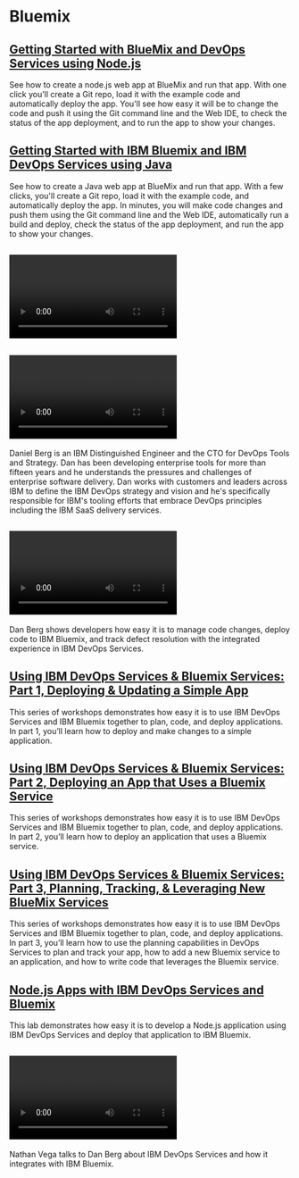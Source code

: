# Bluemix

## <Tutorial> [Getting Started with BlueMix and DevOps Services using Node.js](/tutorials/jazzeditor)
See how to create a node.js web app at BlueMix and run that app. 
With one click you'll create a Git repo, 
load it with the example code and automatically deploy 
the app. You'll see how easy it will be to change 
the code and push it using the Git command line and the 
Web IDE, to check the status of the app deployment, and 
to run the app to show your changes.


## <Tutorial> [Getting Started with IBM Bluemix and IBM DevOps Services using Java](/tutorials/jazzeditorjava)
See how to create a Java web app at BlueMix and run that app. With a 
few clicks, you'll create a Git repo, load it with the example code, and automatically deploy
 the app. In minutes, you will make code changes and push them using the Git command line and 
 the Web IDE, automatically run a build and deploy, check the status of the app deployment, 
 and run the app to show your changes.
 
 ## <Video tutorials> coming soon! currently unlisted 
 
##  <Video> IBM Codename: BlueMix DevOps Services for Rapid Software Delivery (Cloud Foundry Summit 2014) (5:14 min)](https://www.youtube.com/watch?v=fkHSYJJ6KVs)
Daniel Berg is an IBM Distinguished Engineer and the CTO for DevOps Tools and Strategy. Dan has been 
developing enterprise tools for more than fifteen years and he understands the pressures and challenges 
of enterprise software delivery. Dan works with customers and leaders across IBM to define the IBM 
DevOps strategy and vision and he's specifically responsible for IBM's tooling efforts that embrace 
DevOps principles including the IBM SaaS delivery services.

 ## <Video>   [Dan Berg demonstrates the IBM DevOps Services and Bluemix integration](https://www.youtube.com/watch?v=EHng3L2JScU)

Dan Berg shows developers how easy it is to manage code changes, deploy code to IBM Bluemix, 
and track defect resolution with the integrated experience in IBM DevOps Services. 

 ## <Workshop>   [Using IBM DevOps Services & Bluemix Services: Part 1, Deploying & Updating a Simple App](https://developer.ibm.com/bluemix/docs/workshops/adding-using-bluemix-services-leveraging-ibm-devops-services/)
 This series of workshops demonstrates how easy it is to use IBM DevOps Services and IBM Bluemix together to plan, code, and deploy applications.  
 In part 1, you’ll learn how to deploy and make changes to a simple application.  
 
 
 ## <Workshop> [Using IBM DevOps Services & Bluemix Services: Part 2, Deploying an App that Uses a Bluemix Service](https://developer.ibm.com/bluemix/docs/workshops/using-ibm-devops-services-bluemix-services-part-2-deploying-app-uses-bluemix-service/)
 This series of workshops demonstrates how easy it is to use IBM DevOps Services and IBM Bluemix together to plan, code, and deploy applications.   
 In part 2, you’ll learn how to deploy an application that uses a Bluemix service. 
 
 
## <Workshop> [Using IBM DevOps Services & Bluemix Services: Part 3, Planning, Tracking, & Leveraging New BlueMix Services](https://developer.ibm.com/bluemix/docs/workshops/using-ibm-devops-services-bluemix-services-part-3-planning-tracking-leveraging-new-bluemix-services/)
 This series of workshops demonstrates how easy it is to use IBM DevOps Services and IBM Bluemix together to plan, code, and deploy applications.  
 In part 3, you’ll learn how to use the planning 
 capabilities in DevOps Services to plan and track your app, how to add a new Bluemix service to an application, and how to write code that leverages the Bluemix service.
 
 ## <Workshop> [Node.js Apps with IBM DevOps Services and Bluemix](https://developer.ibm.com/bluemix/docs/workshops/node-js-apps-ibm-devops-services-powered-jazzhub-ibm-codename-bluemix/)
 This lab demonstrates how easy it is to develop a Node.js application using IBM DevOps Services and deploy that application to IBM Bluemix.
 
## <Video> [Introducing IBM DevOps Services and how it integrated with BlueMix](https://www.youtube.com/watch?v=b2mM_Wwp_4c)
Nathan Vega talks to Dan Berg about IBM DevOps Services and how it integrates with IBM Bluemix.

